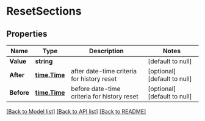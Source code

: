 # ResetSections

## Properties
Name | Type | Description | Notes
------------ | ------------- | ------------- | -------------
**Value** | **string** |  | [default to null]
**After** | [**time.Time**](time.Time.md) | after date-time criteria for history reset | [optional] [default to null]
**Before** | [**time.Time**](time.Time.md) | before date-time criteria for history reset | [optional] [default to null]

[[Back to Model list]](../README.md#documentation-for-models) [[Back to API list]](../README.md#documentation-for-api-endpoints) [[Back to README]](../README.md)


